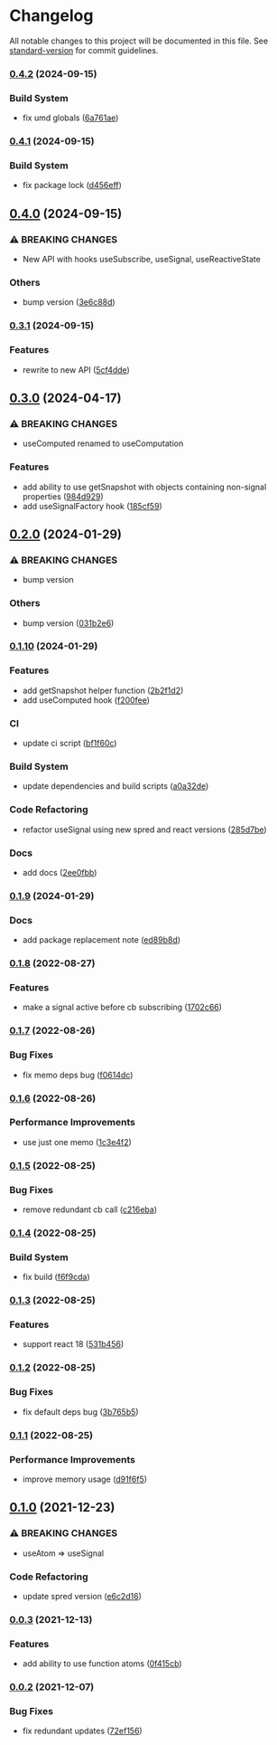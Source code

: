# Changelog

All notable changes to this project will be documented in this file. See [standard-version](https://github.com/conventional-changelog/standard-version) for commit guidelines.

### [0.4.2](https://github.com/art-bazhin/spred-react/compare/v0.4.1...v0.4.2) (2024-09-15)


### Build System

* fix umd globals ([6a761ae](https://github.com/art-bazhin/spred-react/commit/6a761ae15389383772f8630e345610d4216eacac))

### [0.4.1](https://github.com/art-bazhin/spred-react/compare/v0.4.0...v0.4.1) (2024-09-15)


### Build System

* fix package lock ([d456eff](https://github.com/art-bazhin/spred-react/commit/d456effc939384083dd44ecdc800a7a40399e352))

## [0.4.0](https://github.com/art-bazhin/spred-react/compare/v0.3.1...v0.4.0) (2024-09-15)


### ⚠ BREAKING CHANGES

* New API with hooks useSubscribe, useSignal, useReactiveState

### Others

* bump version ([3e6c88d](https://github.com/art-bazhin/spred-react/commit/3e6c88df6dd26dbfe153f0b0458fd5f4c3518fc8))

### [0.3.1](https://github.com/art-bazhin/spred-react/compare/v0.3.0...v0.3.1) (2024-09-15)


### Features

* rewrite to new API ([5cf4dde](https://github.com/art-bazhin/spred-react/commit/5cf4dde4724b05577db9bb7f67d4deba8256839b))

## [0.3.0](https://github.com/art-bazhin/spred-react/compare/v0.2.0...v0.3.0) (2024-04-17)


### ⚠ BREAKING CHANGES

* useComputed renamed to useComputation

### Features

* add ability to use getSnapshot with objects containing non-signal properties ([984d929](https://github.com/art-bazhin/spred-react/commit/984d929832575ceddaa0ec4fe68dbfff70a4cbd1))
* add useSignalFactory hook ([185cf59](https://github.com/art-bazhin/spred-react/commit/185cf59c7c9c149a7689321e1472362308636549))

## [0.2.0](https://github.com/art-bazhin/spred-react/compare/v0.1.10...v0.2.0) (2024-01-29)


### ⚠ BREAKING CHANGES

* bump version

### Others

* bump version ([031b2e6](https://github.com/art-bazhin/spred-react/commit/031b2e680d0471e024187888bed0a938cb34ed72))

### [0.1.10](https://github.com/art-bazhin/spred-react/compare/v0.1.9...v0.1.10) (2024-01-29)


### Features

* add getSnapshot helper function ([2b2f1d2](https://github.com/art-bazhin/spred-react/commit/2b2f1d2a6746f16426b8891f1230483f1e069a65))
* add useComputed hook ([f200fee](https://github.com/art-bazhin/spred-react/commit/f200fee1ac3c42a35641b5f3193a5c82f78096ab))


### CI

* update ci script ([bf1f60c](https://github.com/art-bazhin/spred-react/commit/bf1f60c6ba6e6642111c9b515772f89f5457b375))


### Build System

* update dependencies and build scripts ([a0a32de](https://github.com/art-bazhin/spred-react/commit/a0a32de266891a8487e3b0a9d6733978223c39ef))


### Code Refactoring

* refactor useSignal using new spred and react versions ([285d7be](https://github.com/art-bazhin/spred-react/commit/285d7bea9216a57e71f63cc8b71822fccc6907d7))


### Docs

* add docs ([2ee0fbb](https://github.com/art-bazhin/spred-react/commit/2ee0fbb99e4ee9925b9ca7e49f45dce84b8a6ac5))

### [0.1.9](https://github.com/art-bazhin/spred-react/compare/v0.1.8...v0.1.9) (2024-01-29)


### Docs

* add package replacement note ([ed89b8d](https://github.com/art-bazhin/spred-react/commit/ed89b8d2cf55725ab5e4b9d9b39cd112c0c585cb))

### [0.1.8](https://github.com/art-bazhin/spred-react/compare/v0.1.7...v0.1.8) (2022-08-27)


### Features

* make a signal active before cb subscribing ([1702c66](https://github.com/art-bazhin/spred-react/commit/1702c663e0a225e71e6f08a2819d5d8f6286aec5))

### [0.1.7](https://github.com/art-bazhin/spred-react/compare/v0.1.6...v0.1.7) (2022-08-26)


### Bug Fixes

* fix memo deps bug ([f0614dc](https://github.com/art-bazhin/spred-react/commit/f0614dc0c3ce4c5e8473a234573cde77a37e05c9))

### [0.1.6](https://github.com/art-bazhin/spred-react/compare/v0.1.5...v0.1.6) (2022-08-26)


### Performance Improvements

* use just one memo ([1c3e4f2](https://github.com/art-bazhin/spred-react/commit/1c3e4f204439f519f73ac7caa3b22c7202febb41))

### [0.1.5](https://github.com/art-bazhin/spred-react/compare/v0.1.4...v0.1.5) (2022-08-25)


### Bug Fixes

* remove redundant cb call ([c216eba](https://github.com/art-bazhin/spred-react/commit/c216eba9ba9b6a2a99adefb854496e35373188a5))

### [0.1.4](https://github.com/art-bazhin/spred-react/compare/v0.1.3...v0.1.4) (2022-08-25)


### Build System

* fix build ([f6f9cda](https://github.com/art-bazhin/spred-react/commit/f6f9cda4fcc8c9a5b07f5c8cedc93ec173fc4f75))

### [0.1.3](https://github.com/art-bazhin/spred-react/compare/v0.1.2...v0.1.3) (2022-08-25)


### Features

* support react 18 ([531b456](https://github.com/art-bazhin/spred-react/commit/531b456d11a4eb923555f1f9d0098a06caed5797))

### [0.1.2](https://github.com/art-bazhin/spred-react/compare/v0.1.1...v0.1.2) (2022-08-25)


### Bug Fixes

* fix default deps bug ([3b765b5](https://github.com/art-bazhin/spred-react/commit/3b765b54d42c3360228556146f898f01d96ed147))

### [0.1.1](https://github.com/art-bazhin/spred-react/compare/v0.1.0...v0.1.1) (2022-08-25)


### Performance Improvements

* improve memory usage ([d91f6f5](https://github.com/art-bazhin/spred-react/commit/d91f6f58e1fd5b058c4f0f562eb2947c0d07152b))

## [0.1.0](https://github.com/art-bazhin/spred-react/compare/v0.0.3...v0.1.0) (2021-12-23)


### ⚠ BREAKING CHANGES

* useAtom => useSignal

### Code Refactoring

* update spred version ([e6c2d16](https://github.com/art-bazhin/spred-react/commit/e6c2d16b699fa7c09e2d144f043de4a353ef6231))

### [0.0.3](https://github.com/art-bazhin/spred-react/compare/v0.0.2...v0.0.3) (2021-12-13)


### Features

* add ability to use function atoms ([0f415cb](https://github.com/art-bazhin/spred-react/commit/0f415cb2b5adbd0644958eb58eae1984a063100b))

### [0.0.2](https://github.com/art-bazhin/spred-react/compare/v0.0.1...v0.0.2) (2021-12-07)


### Bug Fixes

* fix redundant updates ([72ef156](https://github.com/art-bazhin/spred-react/commit/72ef156ec038586a75997b6e14e7595ac5f9eecd))
